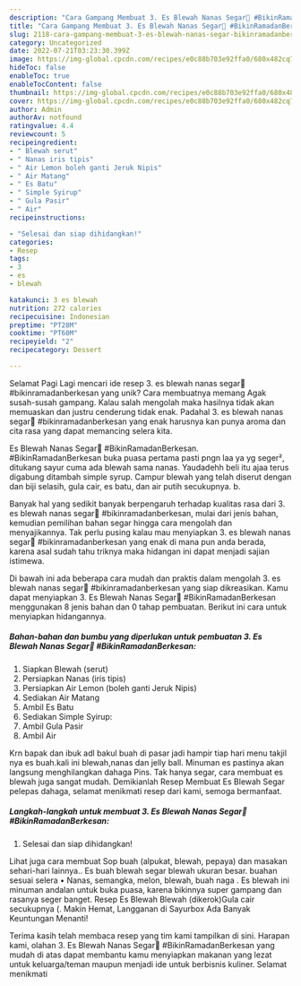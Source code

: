 ```yaml
---
description: "Cara Gampang Membuat 3. Es Blewah Nanas Segar🍷 #BikinRamadanBerkesan yang Lezat, Lezat"
title: "Cara Gampang Membuat 3. Es Blewah Nanas Segar🍷 #BikinRamadanBerkesan yang Lezat, Lezat"
slug: 2118-cara-gampang-membuat-3-es-blewah-nanas-segar-bikinramadanberkesan-yang-lezat-lezat
category: Uncategorized
date: 2022-07-21T03:23:30.399Z
image: https://img-global.cpcdn.com/recipes/e0c88b703e92ffa0/680x482cq70/3-es-blewah-nanas-segar-bikinramadanberkesan-foto-resep-utama.jpg
hideToc: false
enableToc: true
enableTocContent: false
thumbnail: https://img-global.cpcdn.com/recipes/e0c88b703e92ffa0/680x482cq70/3-es-blewah-nanas-segar-bikinramadanberkesan-foto-resep-utama.jpg
cover: https://img-global.cpcdn.com/recipes/e0c88b703e92ffa0/680x482cq70/3-es-blewah-nanas-segar-bikinramadanberkesan-foto-resep-utama.jpg
author: Admin
authorAv: notfound
ratingvalue: 4.4
reviewcount: 5
recipeingredient:
- " Blewah serut"
- " Nanas iris tipis"
- " Air Lemon boleh ganti Jeruk Nipis"
- " Air Matang"
- " Es Batu"
- " Simple Syirup"
- " Gula Pasir"
- " Air"
recipeinstructions:

- "Selesai dan siap dihidangkan!"
categories:
- Resep
tags:
- 3
- es
- blewah

katakunci: 3 es blewah 
nutrition: 272 calories
recipecuisine: Indonesian
preptime: "PT28M"
cooktime: "PT60M"
recipeyield: "2"
recipecategory: Dessert

---
```



Selamat Pagi Lagi mencari ide resep 3. es blewah nanas segar🍷 #bikinramadanberkesan yang unik? Cara membuatnya memang Agak susah-susah gampang. Kalau salah mengolah maka hasilnya tidak akan memuaskan dan justru cenderung tidak enak. Padahal 3. es blewah nanas segar🍷 #bikinramadanberkesan yang enak harusnya kan punya aroma dan cita rasa yang dapat memancing selera kita.


Es Blewah Nanas Segar🍷 #BikinRamadanBerkesan. #BikinRamadanBerkesan buka puasa pertama pasti pngn laa ya yg seger², ditukang sayur cuma ada blewah sama nanas. Yaudadehh beli itu ajaa terus digabung ditambah simple syrup. Campur blewah yang telah diserut dengan dan biji selasih, gula cair, es batu, dan air putih secukupnya. b.

Banyak hal yang sedikit banyak berpengaruh terhadap kualitas rasa dari 3. es blewah nanas segar🍷 #bikinramadanberkesan, mulai dari jenis bahan, kemudian pemilihan bahan segar hingga cara mengolah dan menyajikannya. Tak perlu pusing kalau mau menyiapkan 3. es blewah nanas segar🍷 #bikinramadanberkesan yang enak di mana pun anda berada, karena asal sudah tahu triknya maka hidangan ini dapat menjadi sajian istimewa.


Di bawah ini ada beberapa cara mudah dan praktis dalam mengolah 3. es blewah nanas segar🍷 #bikinramadanberkesan yang siap dikreasikan. Kamu dapat menyiapkan 3. Es Blewah Nanas Segar🍷 #BikinRamadanBerkesan menggunakan 8 jenis bahan dan 0 tahap pembuatan. Berikut ini cara untuk menyiapkan hidangannya.

<!--inarticleads1-->

##### Bahan-bahan dan bumbu yang diperlukan untuk pembuatan 3. Es Blewah Nanas Segar🍷 #BikinRamadanBerkesan:

1. Siapkan  Blewah (serut)
1. Persiapkan  Nanas (iris tipis)
1. Persiapkan  Air Lemon (boleh ganti Jeruk Nipis)
1. Sediakan  Air Matang
1. Ambil  Es Batu
1. Sediakan  Simple Syirup:
1. Ambil  Gula Pasir
1. Ambil  Air


Krn bapak dan ibuk adl bakul buah di pasar jadi hampir tiap hari menu takjil nya es buah.kali ini blewah,nanas dan jelly ball. Minuman es pastinya akan langsung menghilangkan dahaga Pins. Tak hanya segar, cara membuat es blewah juga sangat mudah. Demikianlah Resep Membuat Es Blewah Segar pelepas dahaga, selamat menikmati resep dari kami, semoga bermanfaat. 

<!--inarticleads2-->

##### Langkah-langkah untuk membuat 3. Es Blewah Nanas Segar🍷 #BikinRamadanBerkesan:


1. Selesai dan siap dihidangkan!

Lihat juga cara membuat Sop buah (alpukat, blewah, pepaya) dan masakan sehari-hari lainnya.. Es buah blewah segar blewah ukuran besar. buahan sesuai selera • Nanas, semangka, melon, blewah, buah naga . Es blewah ini minuman andalan untuk buka puasa, karena bikinnya super gampang dan rasanya seger banget. Resep Es Blewah Blewah (dikerok)Gula cair secukupnya (. Makin Hemat, Langganan di Sayurbox Ada Banyak Keuntungan Menanti! 

Terima kasih telah membaca resep yang tim kami tampilkan di sini. Harapan kami, olahan 3. Es Blewah Nanas Segar🍷 #BikinRamadanBerkesan yang mudah di atas dapat membantu kamu menyiapkan makanan yang lezat untuk keluarga/teman maupun menjadi ide untuk berbisnis kuliner. Selamat menikmati
